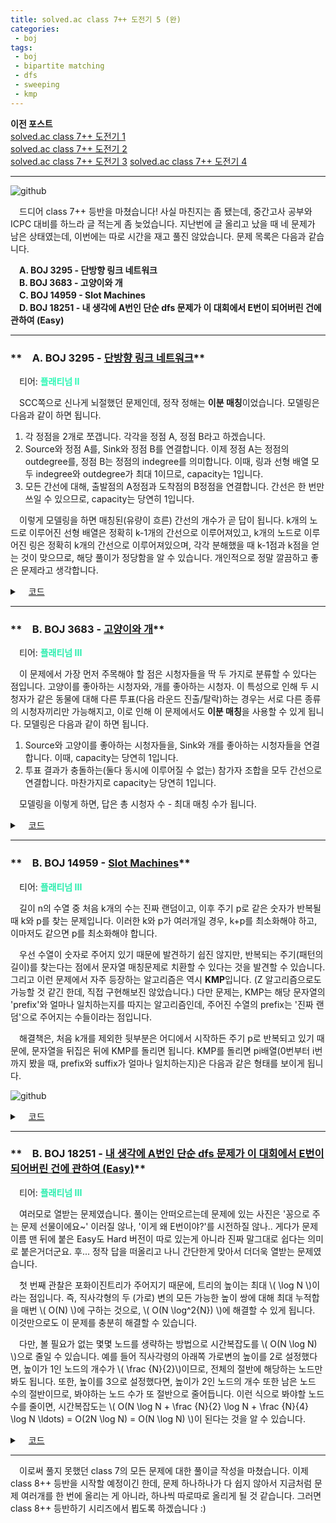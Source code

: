 ```yaml
---
title: solved.ac class 7++ 도전기 5 (완)
categories:
 - boj
tags:
 - boj
 - bipartite matching
 - dfs
 - sweeping
 - kmp
---
```

**이전 포스트**  
[solved.ac class 7++ 도전기 1](https://you4rin.github.io/boj/2021/09/11/class7pp-1/#)  
[solved.ac class 7++ 도전기 2](https://you4rin.github.io/boj/2021/09/21/class7pp-2/#)  
[solved.ac class 7++ 도전기 3](https://you4rin.github.io/boj/2021/09/29/class7pp-3/#)
[solved.ac class 7++ 도전기 4](https://you4rin.github.io/boj/2021/10/19/class7pp-4/#)
<hr/>

![github](https://user-images.githubusercontent.com/51073213/141781058-f19e4edb-b409-4376-ac0f-38f2a7a0d839.png)

　드디어 class 7++ 등반을 마쳤습니다! 사실 마친지는 좀 됐는데, 중간고사 공부와 ICPC 대비를 하느라 글 적는게 좀 늦었습니다. 지난번에 글 올리고 났을 때 네 문제가 남은 상태였는데, 이번에는 따로 시간을 재고 풀진 않았습니다. 문제 목록은 다음과 같습니다.

　**A. BOJ 3295 - 단방향 링크 네트워크**  
　**B. BOJ 3683 - 고양이와 개**  
　**C. BOJ 14959 - Slot Machines**  
　**D. BOJ 18251 - 내 생각에 A번인 단순 dfs 문제가 이 대회에서 E번이 되어버린 건에 관하여 (Easy)**  
<hr/>

### **　A. BOJ 3295 - [단방향 링크 네트워크](https://www.acmicpc.net/problem/3295)**
　티어: **<font color='#2af8b4'>플래티넘 II</font>**

　SCC쪽으로 신나게 뇌절했던 문제인데, 정작 정해는 **이분 매칭**이었습니다. 모델링은 다음과 같이 하면 됩니다.

1. 각 정점을 2개로 쪼갭니다. 각각을 정점 A, 정점 B라고 하겠습니다.  
2. Source와 정점 A를, Sink와 정점 B를 연결합니다. 이제 정점 A는 정점의 outdegree를, 정점 B는 정점의 indegree를 의미합니다. 이때, 링과 선형 배열 모두 indegree와 outdegree가 최대 1이므로, capacity는 1입니다.  
3. 모든 간선에 대해, 출발점의 A정점과 도착점의 B정점을 연결합니다. 간선은 한 번만 쓰일 수 있으므로, capacity는 당연히 1입니다.  

　이렇게 모델링을 하면 매칭된(유량이 흐른) 간선의 개수가 곧 답이 됩니다. k개의 노드로 이루어진 선형 배열은 정확히 k-1개의 간선으로 이루어져있고, k개의 노드로 이루어진 링은 정확히 k개의 간선으로 이루어져있으며, 각각 분해했을 때 k-1점과 k점을 얻는 것이 맞으므로, 해당 풀이가 정당함을 알 수 있습니다. 개인적으로 정말 깔끔하고 좋은 문제라고 생각합니다.

<details markdown="1">
<summary>　<U>코드</U></summary>

```c++

#include<cstdio>
#include<memory.h>
#include<vector>
#include<queue>
#include<algorithm>
#define S 0
#define T 2001
#define N 2010
#define OUT 1000
#define inf ((int)2e9)

using namespace std;
using ll=long long;
using pii=pair<int,int>;

struct edge{int pos,cap,rev;};
vector<edge> graph[N];
void clear(){
    for(int i=0;i<N;++i)graph[i].clear();
}
void add_edge(int s,int e,int x){
    graph[s].push_back({e,x,(int)graph[e].size()});
    graph[e].push_back({s,0,(int)graph[s].size()-1});
}
int dist[N],work[N];
bool bfs(int src,int sink){
    memset(dist,0,sizeof(dist));
    memset(work,0,sizeof(work));
    queue<int> q;
    q.push(src);
    dist[src]=1;
    while(!q.empty()){
        int x=q.front();
        q.pop();
        for(auto &e:graph[x]){
            if(e.cap>0 &&!dist[e.pos]){
                dist[e.pos]=dist[x]+1;
                q.push(e.pos);
            }
        }
    }
    return dist[sink]>0;
}
int dfs(int x,int sink,int f){
    if(x==sink) return f;
    for(;work[x]<graph[x].size();++work[x]){
        edge e=graph[x][work[x]];
        if(e.cap>0&&dist[e.pos]==dist[x]+1){
            int w=dfs(e.pos,sink,min(f,e.cap));
            if(w){
                graph[x][work[x]].cap-=w;
                graph[e.pos][e.rev].cap+=w;
                return w;
            }
        }
    }
    return 0;
}
ll match(int src,int sink){
    ll ret=0;
    while(bfs(src,sink)){
        int r;
        while((r=dfs(src,sink,inf)))ret+=r;
    }
    return ret;
}

int main(){
    int s,e,n,m;
    char ch;
    int t;
    for(scanf("%d",&t);t--;){
        clear();
        scanf("%d %d",&n,&m);
        for(int i=1;i<=n;++i)add_edge(S,i,1);
        for(int i=1;i<=n;++i)add_edge(OUT+i,T,1);
        for(int i=0;i<m;++i){
            scanf("%d %d",&s,&e);
            ++s;++e;
            add_edge(s,OUT+e,1);
        }
        printf("%lld\n",match(S,T));
    }
}

```

</details>

<hr/>

### **　B. BOJ 3683 - [고양이와 개](https://www.acmicpc.net/problem/3683)**
　티어: **<font color='#28edac'>플래티넘 III</font>**

　이 문제에서 가장 먼저 주목해야 할 점은 시청자들을 딱 두 가지로 분류할 수 있다는 점입니다. 고양이를 좋아하는 시청자와, 개를 좋아하는 시청자. 이 특성으로 인해 두 시청자가 같은 동물에 대해 다른 투표(다음 라운드 진출/탈락)하는 경우는 서로 다른 종류의 시청자끼리만 가능해지고, 이로 인해 이 문제에서도 **이분 매칭**을 사용할 수 있게 됩니다. 모델링은 다음과 같이 하면 됩니다.

1. Source와 고양이를 좋아하는 시청자들을, Sink와 개를 좋아하는 시청자들을 연결합니다. 이때, capacity는 당연히 1입니다.  
2. 투표 결과가 충돌하는(둘다 동시에 이루어질 수 없는) 참가자 조합을 모두 간선으로 연결합니다. 마찬가지로 capacity는 당연히 1입니다.  

　모델링을 이렇게 하면, 답은 총 시청자 수 - 최대 매칭 수가 됩니다.

<details markdown="1">
<summary>　<U>코드</U></summary>

```c++

#include<cstdio>
#include<memory.h>
#include<vector>
#include<queue>
#include<algorithm>
#define S 0
#define T 501
#define N 510
#define inf ((int)2e9)

using namespace std;
using ll=long long;
using pii=pair<int,int>;

vector<pii> a,b;
struct edge{int pos,cap,rev;};
vector<edge> graph[N];
void clear(){
    a.clear();b.clear();
    for(int i=0;i<N;++i)graph[i].clear();
}
void add_edge(int s,int e,int x){
    graph[s].push_back({e,x,(int)graph[e].size()});
    graph[e].push_back({s,0,(int)graph[s].size()-1});
}
int dist[N],work[N];
bool bfs(int src,int sink){
    memset(dist,0,sizeof(dist));
    memset(work,0,sizeof(work));
    queue<int> q;
    q.push(src);
    dist[src]=1;
    while(!q.empty()){
        int x=q.front();
        q.pop();
        for(auto &e:graph[x]){
            if(e.cap>0 &&!dist[e.pos]){
                dist[e.pos]=dist[x]+1;
                q.push(e.pos);
            }
        }
    }
    return dist[sink]>0;
}
int dfs(int x,int sink,int f){
    if(x==sink) return f;
    for(;work[x]<graph[x].size();++work[x]){
        edge e=graph[x][work[x]];
        if(e.cap>0&&dist[e.pos]==dist[x]+1){
            int w=dfs(e.pos,sink,min(f,e.cap));
            if(w){
                graph[x][work[x]].cap-=w;
                graph[e.pos][e.rev].cap+=w;
                return w;
            }
        }
    }
    return 0;
}
ll match(int src,int sink){
    ll ret=0;
    while(bfs(src,sink)){
        int r;
        while((r=dfs(src,sink,inf)))ret+=r;
    }
    return ret;
}

int main(){
    int c,d,v,anum,bnum,n,m;
    char ch;
    int t;
    for(scanf("%d",&t);t--;){
        clear();
        scanf("%d %d %d",&c,&d,&v);
        for(int i=0;i<v;++i){
            getchar();
            ch=getchar();
            scanf("%d ",&anum);
            getchar();
            scanf("%d",&bnum);
            if(ch=='C')a.push_back({anum,bnum});
            else b.push_back({anum,bnum});
        }
        n=a.size();m=b.size();
        for(int i=1;i<=n;++i)add_edge(S,i,1);
        for(int i=1;i<=m;++i)add_edge(n+i,T,1);
        for(int i=0;i<n;++i){
            for(int j=0;j<m;++j){
                if(a[i].first==b[j].second||a[i].second==b[j].first){
                    add_edge(i+1,n+j+1,1);
                }
            }
        }
        printf("%lld\n",v-match(S,T));
    }
}
```

</details>

<hr/>

### **　B. BOJ 14959 - [Slot Machines](https://www.acmicpc.net/problem/14959)**
　티어: **<font color='#28edac'>플래티넘 III</font>**

　길이 n의 수열 중 처음 k개의 수는 진짜 랜덤이고, 이후 주기 p로 같은 숫자가 반복될 때 k와 p를 찾는 문제입니다. 이러한 k와 p가 여러개일 경우, k+p를 최소화해야 하고, 이마저도 같으면 p를 최소화해야 합니다.

　우선 수열이 숫자로 주어지 있기 때문에 발견하기 쉽진 않지만, 반복되는 주기(패턴의 길이)를 찾는다는 점에서 문자열 매칭문제로 치환할 수 있다는 것을 발견할 수 있습니다. 그리고 이런 문제에서 자주 등장하는 알고리즘은 역시 **KMP**입니다. (Z 알고리즘으로도 가능할 것 같긴 한데, 직접 구현해보진 않았습니다.) 다만 문제는, KMP는 해당 문자열의 'prefix'와 얼마나 일치하는지를 따지는 알고리즘인데, 주어진 수열의 prefix는 '진짜 랜덤'으로 주어지는 수들이라는 점입니다.

　해결책은, 처음 k개를 제외한 뒷부분은 어디에서 시작하든 주기 p로 반복되고 있기 때문에, 문자열을 뒤집은 뒤에 KMP를 돌리면 됩니다. KMP를 돌리면 pi배열(0번부터 i번까지 봤을 때, prefix와 suffix가 얼마나 일치하는지)은 다음과 같은 형태를 보이게 됩니다.

![github](https://user-images.githubusercontent.com/51073213/141905502-0c0983a3-04f4-4393-ba77-5ba9d1237431.png)

<details markdown="1">
<summary>　<U>코드</U></summary>

```c++

#include<iostream>
#include<sstream>
#include<string>
#define fastio() ios::sync_with_stdio(0);cin.tie(0);cout.tie(0)

using namespace std;

int arr[1000010],brr[1000010];
int n,m;
int p[1000010];
void init(){
    cin>>n;
    for(int i=0;i<n;++i){
        string s;
        cin>>s;
        int idx=0;
        while(idx<s.size()&&s[idx]=='0')++idx;
        if(idx==s.size())continue;
        arr[i]=stoi(s.substr(idx,s.size()-idx));
        brr[n-i-1]=arr[i];
    }
    for(int i=1,j=0;i<n;++i){
        while(j>0&&brr[i]!=brr[j])j=p[j-1];
        if(brr[i]==brr[j])p[i]=++j;
    }
}
void solve(){
    int mx=0,midx=0;
    for(int i=0;i<n;++i){
        if(p[i]>mx){
            mx=p[i];
            midx=i;
        }
    }
    cout<<(n-midx-1)<<" "<<(midx-p[midx]+1);
}

int main(){
    fastio();
    init();
    solve();
}
```

</details>

<hr/>

### **　B. BOJ 18251 - [내 생각에 A번인 단순 dfs 문제가 이 대회에서 E번이 되어버린 건에 관하여 (Easy)](https://www.acmicpc.net/problem/18251)**
　티어: **<font color='#28edac'>플래티넘 III</font>**

　여러모로 열받는 문제였습니다. 풀이는 안떠오르는데 문제에 있는 사진은 '꽁으로 주는 문제 선물이에요~' 이러질 않나, '이게 왜 E번이야?'를 시전하질 않나.. 게다가 문제 이름 맨 뒤에 붙은 Easy도 Hard 버전이 따로 있는게 아니라 진짜 말그대로 쉽다는 의미로 붙은거더군요. 후... 정작 답을 떠올리고 나니 간단한게 맞아서 더더욱 열받는 문제였습니다.

　첫 번째 관찰은 포화이진트리가 주어지기 때문에, 트리의 높이는 최대 \\( \log N \\)이라는 점입니다. 즉, 직사각형의 두 (가로) 변의 모든 가능한 높이 쌍에 대해 최대 누적합을 매번 \\( O(N) \\)에 구하는 것으로, \\( O(N \log^2{N}) \\)에 해결할 수 있게 됩니다. 이것만으로도 이 문제를 충분히 해결할 수 있습니다.

　다만, 볼 필요가 없는 몇몇 노드를 생략하는 방법으로 시간복잡도를 \\( O(N \log N) \\)으로 줄일 수 있습니다. 예를 들어 직사각령의 아래쪽 가로변의 높이를 2로 설정했다면, 높이가 1인 노드의 개수가 \\( \frac {N}{2}\\)이므로, 전체의 절반에 해당하는 노드만 봐도 됩니다. 또한, 높이를 3으로 설정했다면, 높이가 2인 노드의 개수 또한 남은 노드 수의 절반이므로, 봐야하는 노드 수가 또 절반으로 줄어듭니다. 이런 식으로 봐야할 노드 수를 줄이면, 시간복잡도는 \\( O(N \log N + \frac {N}{2} \log N + \frac {N}{4} \log N \ldots) = O(2N \log N) = O(N \log N)  \\)이 된다는 것을 알 수 있습니다.

<details markdown="1">
<summary>　<U>코드</U></summary>

```c++

#include<cstdio>
#include<vector>
#include<algorithm>
#define inf ((ll)2e9)

using namespace std;
using ll=long long;
using pll=pair<ll,ll>;

ll arr[300000];
vector<pll> v;

void inorder(int idx,int d,int n){
    if(idx>n/2){
        v.push_back({d,arr[idx]});
        return;
    }
    inorder(idx*2,d-1,n);
    v.push_back({d,arr[idx]});
    inorder(idx*2+1,d-1,n);
}

int main(){
    int n,k=0,tmp;
    ll mx=-inf,ans=0,cur;
    scanf("%d",&n);
    tmp=n;
    while(tmp){
        ++k;
        tmp>>=1;
    }
    for(int i=1;i<=n;++i)scanf("%lld",arr+i),mx=max(mx,arr[i]);
    if(mx<=0){
        printf("%lld",mx);
        return 0;
    }
    inorder(1,k-1,n);
    for(int i=0;i<k;++i){
        for(int j=i;j<k;++j){
            cur=0;
            for(int l=(1<<i)-1;l<n;l+=(1<<i)){
                if(v[l].first<=j){
                    cur+=v[l].second;
                    ans=max(ans,cur);
                    if(cur<0)cur=0;
                }
            }
        }
    }
    printf("%lld",ans);
}
```

</details>

<hr/>

　이로써 풀지 못했던 class 7의 모든 문제에 대한 풀이글 작성을 마쳤습니다. 이제 class 8++ 등반을 시작할 예정이긴 한데, 문제 하나하나가 다 쉽지 않아서 지금처럼 문제 여러개를 한 번에 올리는 게 아니라, 하나씩 따로따로 올리게 될 것 같습니다. 그러면 class 8++ 등반하기 시리즈에서 뵙도록 하겠습니다 :)